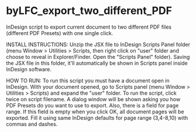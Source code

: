 # byLFC_export_two_different_PDF
InDesign script to export current document to two different PDF files (different PDF Presets) with one single click.

INSTALL INSTRUCTIONS:
Unzip the JSX file to InDesign Scripts Panel folder (menu Window > Utilities > Scripts, then right click on "user" folder and choose to reveal in Explorer/Finder. Open the "Scripts Panel" folder). Saving the JSX file in this folder, it'll automatically be shown in Scripts panel inside InDesign software.

HOW TO RUN:
To run this script you must have a document open in InDesign.
With your document opened, go to Scripts panel (menu Window > Utilities > Scripts) and expand the "user" folder. To run the script, click twice on script filename. A dialog window will be shown asking you how PDF Presets do you want to use to export. Also, there is a field for page range. If this field is empty when you click OK, all document pages will be exported. Fill it using same InDesign defaults for page range (3,4-8,10) with commas and dashes.
